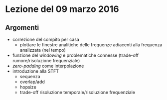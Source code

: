 # Lezione del 09 marzo 2016

## Argomenti

* correzione del compito per casa
  * plottare le finestre analitiche delle frequenze adiacenti alla frequenza
    analizzata (nel tempo)
* funzione del *windowing* e problematiche connesse (trade-off rumore/risoluzione frequenziale)
* *zero-padding* come interpolazione
* introduzione alla STFT
  * sequenza
  * overlap/add
  * hopsize
  * trade-off risoluzione temporale/risoluzione frequenziale
